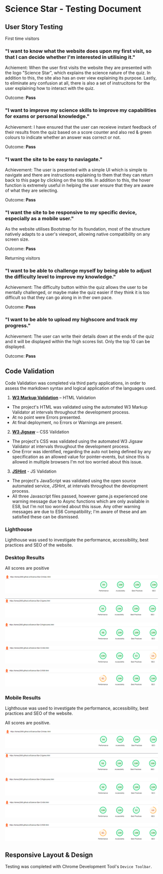 # Science Star - Testing Document

## User Story Testing

First time visitors 

### "I want to know what the website does upon my first visit, so that I can decide whether I'm interested in utilising it."

Achiement: When the user first visits the website they are presented with the logo "Science Star", which explains the science nature of the quiz. In addition to this, the site also has an over view explaining its purpose. Lastly, to eliminate any confusion at all, there is also a set of instrucitons for the user explaining how to interact with the quiz.

Outcome: **Pass**

### "I want to improve my science skills to improve my capabilities for exams or personal knowledge."

Achievement: I have ensured that the user can receieve instant feedback of their results from the quiz based on a score counter and also red & green colours to indicate whether an answer was correct or not.

Outcome: **Pass**

### "I want the site to be easy to naviagate."

Achievement: The user is presented with a simple UI which is simple to navigate and there are instructions explaining to them that they can return back to this page by clicking on the top title. In addition to this, the hover function is extremely useful in helping the user ensure that they are aware of what they are selecting.

Outcome: **Pass**

### "I want the site to be responsive to my specific device, especially as a mobile user."

As the website utilises Bootstrap for its foundation, most of the structure natively adapts to a user's viewport, allowing native compatibility on any screen size. 

Outcome: **Pass**

Returning visitors

### "I want to be able to challenge myself by being able to adjust the difficulty level to improve my knowledge."

Achievement: The difficulty button within the quiz allows the user to be mentally challenged, or maybe make the quiz easier if they think it is too difficult so that they can go along in in ther own pace.

Outcome: **Pass**

### "I want to be able to upload my highscore and track my progress."

Achievement: The user can write their details down at the ends of the quiz and it will be displayed within the high scores list. Only the top 10 can be displayed.

Outcome: **Pass**

## Code Validation

Code Validation was completed via third party applications, in order to assess the markdown syntax and logical application of the languages used.

1. [**W3 Markup Validation**](https://validator.w3.org/) – HTML Validation

  - The project's HTML was validated using the automated W3 Markup Validator at intervals throughout the development process.
  - At no point were Errors presented.
  - At final deployment, no Errors or Warnings are present.

2. [**W3 Jigsaw**](https://jigsaw.w3.org/css-validator/) – CSS Validation

  - The project's CSS was validated using the automated W3 Jigsaw Validator at intervals throughout the development process.
  - One Error was identified, regarding the auto not being defined by any specification as an allowed value for pointer-events, but since this is allowed in multiple browsers I'm not too worried about this issue.

3. [**JSHint**](https://jshint.com/) - JS Validation

  - The project's JavaScript was validated using the open source automated service, JSHint, at intervals throughout the development process.
  - All three Javascript files passed, however game.js experienced one warning message due to Async functions which are only available in ES8, but I'm not too worried about this issue. Any other warning messages are due to ES6 Compatibility; I'm aware of these and am satisfied these can be dismissed.

### Lighthouse

Lighthouse was used to investigate the performance, accessibility, best practices and SEO of the website.

### Desktop Results

All scores are positive

![index.html](documents/indexdesktop.png)

![game.html](documents/gamedesktop.png)

![highscores.html](documents/highscoresdesktop.png)

![404.html](documents/404desktop.png)

![500.html](documents/500desktop.png)

### Mobile Results

Lighthouse was used to investigate the performance, accessibility, best practices and SEO of the website.

All scores are positive.

![index.html](documents/indexmobile.png)

![game.html](documents/gamedesktopmobile.png)

![highscores.html](documents/highscoresmobile.png)

![404.html](documents/404mboile.png)

![500.html](documents/500mobile.png)

## Responsive Layout & Design

Testing was completed with Chrome Development Tool's `Device Toolbar`.

